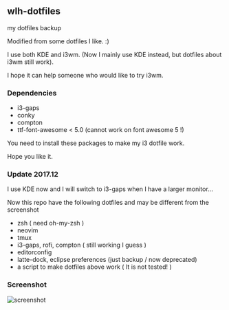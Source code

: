 ## wlh-dotfiles

my dotfiles backup

Modified from some dotfiles I like. :)

I use both KDE and i3wm. (Now I mainly use KDE instead, but dotfiles about i3wm still work).

I hope it can help someone who would like to try i3wm.

### Dependencies

- i3-gaps
- conky
- compton
- ttf-font-awesome < 5.0 (cannot work on font awesome 5 !)

You need to install these packages to make my i3 dotfile work.

Hope you like it.

### Update 2017.12

I use KDE now and I will switch to i3-gaps when I have a larger monitor...

Now this repo have the following dotfiles and may be different from the screenshot

- zsh ( need oh-my-zsh )
- neovim
- tmux
- i3-gaps, rofi, compton ( still working I guess )
- editorconfig
- latte-dock, eclipse preferences (just backup / now deprecated)
- a script to make dotfiles above work ( It is not tested! )

### Screenshot

![screenshot](https://raw.githubusercontent.com/wlh320/wlh-dotfiles/master/screenshot.png)

